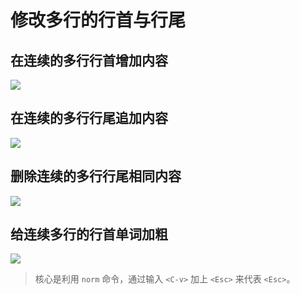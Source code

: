# 修改多行的行首与行尾

## 在连续的多行行首增加内容

![](https://image-host-1251893006.cos.ap-chengdu.myqcloud.com/2025%2F06%2F11%2F20250611101014-1.gif)

## 在连续的多行行尾追加内容

![](https://image-host-1251893006.cos.ap-chengdu.myqcloud.com/2025%2F06%2F11%2F20250611101014.gif)

## 删除连续的多行行尾相同内容

![](https://image-host-1251893006.cos.ap-chengdu.myqcloud.com/2025%2F06%2F11%2F20250611102205.gif)

## 给连续多行的行首单词加粗

![](https://image-host-1251893006.cos.ap-chengdu.myqcloud.com/2025%2F06%2F11%2F20250611113728.gif)

> 核心是利用 `norm` 命令，通过输入 `<C-v>` 加上 `<Esc>` 来代表 `<Esc>`。
